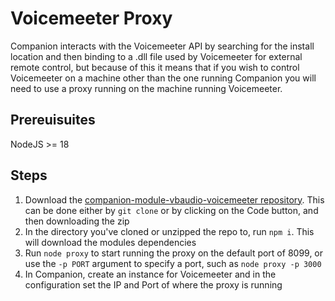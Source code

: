 # Voicemeeter Proxy
Companion interacts with the Voicemeeter API by searching for the install location and then binding to a .dll file used by Voicemeeter for external remote control, but because of this it means that if you wish to control Voicemeeter on a machine other than the one running Companion you will need to use a proxy running on the machine running Voicemeeter.


## Prereuisuites
NodeJS >= 18

## Steps
1. Download the [companion-module-vbaudio-voicemeeter repository](https://github.com/bitfocus/companion-module-vbaudio-voicemeeter). This can be done either by `git clone` or by clicking on the Code button, and then downloading the zip
2. In the directory you've cloned or unzipped the repo to, run `npm i`. This will download the modules dependencies
3. Run `node proxy` to start running the proxy on the default port of 8099, or use the `-p PORT` argument to specify a port, such as `node proxy -p 3000`
4. In Companion, create an instance for Voicemeeter and in the configuration set the IP and Port of where the proxy is running
